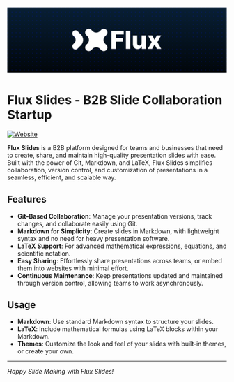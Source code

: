 # ![Flux Slides](.github/flux.png)

# Flux Slides - B2B Slide Collaboration Startup

[![Website](https://img.shields.io/badge/website-visit-blue)](https://fluxslides.com)

**Flux Slides** is a B2B platform designed for teams and businesses that need to create, share, and maintain high-quality presentation slides with ease. Built with the power of Git, Markdown, and LaTeX, Flux Slides simplifies collaboration, version control, and customization of presentations in a seamless, efficient, and scalable way.

## Features

- **Git-Based Collaboration**: Manage your presentation versions, track changes, and collaborate easily using Git.
- **Markdown for Simplicity**: Create slides in Markdown, with lightweight syntax and no need for heavy presentation software.
- **LaTeX Support**: For advanced mathematical expressions, equations, and scientific notation.
- **Easy Sharing**: Effortlessly share presentations across teams, or embed them into websites with minimal effort.
- **Continuous Maintenance**: Keep presentations updated and maintained through version control, allowing teams to work asynchronously.

<!-- ## Getting Started

1. Clone the repository:
    ```bash
    git clone https://github.com/username/flux-slides.git
    cd flux-slides
    ```
2. Install dependencies:
    ```bash
    npm install
    ```
3. Create your first presentation in Markdown:
    ```bash
    touch presentation.md
    ```
4. Run the build command to generate your slides:
    ```bash
    npm run build
    ``` -->

## Usage

- **Markdown**: Use standard Markdown syntax to structure your slides.
- **LaTeX**: Include mathematical formulas using LaTeX blocks within your Markdown.
- **Themes**: Customize the look and feel of your slides with built-in themes, or create your own.

<!-- ## Contributing

We welcome contributions to **Flux Slides**! To contribute:
1. Fork the repository.
2. Create a new branch with your feature or bug fix.
3. Submit a pull request for review. -->

<!-- ## License -->

<!-- Flux Slides is licensed under the MIT License. -->

<!-- ## Contact -->

<!-- For any questions or support, visit our [website](https://fluxslides.com) or reach out at `support@fluxslides.com`. -->

---

*Happy Slide Making with Flux Slides!*
